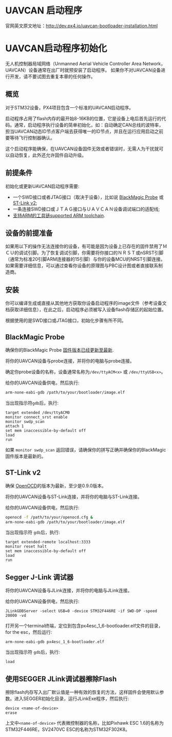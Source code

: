 # UAVCAN 启动程序

官网英文原文地址：http://dev.px4.io/uavcan-bootloader-installation.html

# UAVCAN启动程序初始化

<aside class="warning">
无人机控制器局域网络（Unmanned Aerial Vehicle Controller Area Network，UAVCAN）设备通常在出厂时就预安装了启动程序。 如果你不对UAVCAN设备进行开发，请不要试图去重复本章的任何操作。
</aside>

## 概览

对于STM32设备，PX4项目包含一个标准的UAVCAN启动程序。

启动程序占用了flash内存的最开始8-16KB的位置，它是设备上电后首先运行的代码。通常，启动程序执行设备的简单初始化，如：自动确定CAN总线的波特率， 担当UAVCAN动态ID节点客户端去获得唯一的ID节点，并且在运行应用启动之前要等待飞行控制器确认。

这个启动程序能确保，在UAVCAN设备固件无效或者错误时，无需人为干扰就可以自动恢复，此外还允许固件自动升级。

## 前提条件

初始化或更新UAVCAN启动程序需要:

- 一个SWD接口或者JTAG接口（取决于设备），比如说 [BlackMagic Probe](http://www.blacksphere.co.nz/main/blackmagic) 或 [ST-Link v2](http://www.st.com/internet/evalboard/product/251168.jsp);
- 一条连接SWD接口或ＪＴＡＧ接口与ＵＡＶＣＡＮ设备调试端口的适配线;
- [支持ARM的工具链supported ARM toolchain](../11_Sensors-and-actuator-Buses/uavcan-node-enumeration.md).

## 设备的前提准备

如果用以下的操作无法连接你的设备，有可能是因为设备上已存在的固件禁用了ＭＣＵ的调试引脚。为了恢复调试引脚，你需要将你接口的ＮＲＳＴ或nSRST引脚（通常为标准20引脚ARM连接器的15引脚）与你的设备MCU的NRST引脚连接。如果需要详细信息，可以通过查看你设备的原理图与PBC设计图或者直接联系制造商。 

## 安装

你可以编译生成或直接从其他地方获取你设备启动程序的image文件（参考设备文档获取详细信息），在此之后，启动程序必须被写入设备flash存储区的起始位置。

根据使用的是SWD接口或JTAG接口，初始化步骤有所不同。

## BlackMagic Probe

确保你的BlackMagic Probe [固件版本已经更新至最新](https://github.com/blacksphere/blackmagic/wiki/Hacking).

将你的UAVCAN设备与probe连接，并将你的电脑与probe连接。

确定你probe设备的名称，设备通常名称为`/dev/ttyACM<x>` 或 `/dev/ttyUSB<x>`。

给你的UAVCAN设备供电，然后执行:

<div class="host-code"></div>

```sh
arm-none-eabi-gdb /path/to/your/bootloader/image.elf
```

当出现指示符`gdb`后，执行:

<div class="host-code"></div>

```gdb
target extended /dev/ttyACM0
monitor connect_srst enable
monitor swdp_scan
attach 1
set mem inaccessible-by-default off
load
run
```

如果 `monitor swdp_scan` 返回错误，请确保你的拼写正确并确保你的BlackMagic固件版本是最新的。

## ST-Link v2

确保 [OpenOCD](http://openocd.org)的版本为最新，至少是0.9.0版本。

将你的UAVCAN设备与ST-Link连接，并将你的电脑与ST-Link连接。

给你的UAVCAN设备供电，然后执行:

<div class="host-code"></div>

```sh
openocd -f /path/to/your/openocd.cfg &
arm-none-eabi-gdb /path/to/your/bootloader/image.elf
```

当出现指示符 `gdb`后，执行:

<div class="host-code"></div>

```gdb
target extended-remote localhost:3333
monitor reset halt
set mem inaccessible-by-default off
load
run
```

## Segger J-Link 调试器

将你的UAVCAN设备与JLink连接，并将你的电脑与JLink连接。

给你的UAVCAN设备供电，然后执行:

<div class="host-code"></div>

```JLinkGDBServer -select USB=0 -device STM32F446RE -if SWD-DP -speed 20000 -vd```

打开另一个terminal终端，定位到包含px4esc_1_6-bootloader.elf文件的目录，for the esc，然后运行:

<div class="host-code"></div>

```arm-none-eabi-gdb px4esc_1_6-bootloader.elf```

当出现指示符 `gdb`后，执行:

<div class="host-code"></div>

```tar ext :2331
load
```

## 使用SEGGER JLink调试器擦除Flash

擦除flash内存写入出厂默认值是一种有效的恢复的方法，这样固件会使用默认参数。进入SEGGER初始化目录，运行JLinkExe程序，然后执行:

```
device <name-of-device>
erase
```

上文中`<name-of-device>` 代表微控制器的名称，比如Pixhawk ESC 1.6的名称为STM32F446RE，SV2470VC ESC的名称为STM32F302K8。
